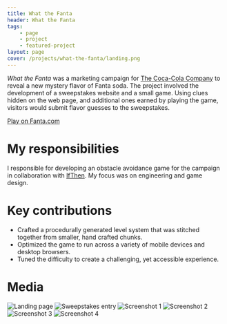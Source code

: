```yaml
---
title: What the Fanta
header: What the Fanta
tags: 
    - page
    - project
    - featured-project
layout: page
cover: /projects/what-the-fanta/landing.png
---
```


_What the Fanta_ was a marketing campaign for [The Coca-Cola Company](https://www.coca-colacompany.com/) to reveal a new mystery flavor of Fanta soda. The project involved the development of a sweepstakes website and a small game. Using clues hidden on the web page, and additional ones earned by playing the game, visitors would submit flavor guesses to the sweepstakes.

<!-- https://web.archive.org/web/20230828161407/https://halloween.fanta.com/ -->
[Play on Fanta.com](https://www.fanta.com)

# My responsibilities
I responsible for developing an obstacle avoidance game for the campaign in collaboration with [IfThen](https://www.ifthen.com/). My focus was on engineering and game design.

# Key contributions
* Crafted a procedurally generated level system that was stitched together from smaller, hand crafted chunks.
* Optimized the game to run across a variety of mobile devices and desktop browsers.
* Tuned the difficulty to create a challenging, yet accessible experience.

# Media
![Landing page](/projects/what-the-fanta/landing.png)
![Sweepstakes entry](/projects/what-the-fanta/sweeps.png)
![Screenshot 1](/projects/what-the-fanta/Screenshot1.png)
![Screenshot 2](/projects/what-the-fanta/Screenshot2.png)
![Screenshot 3](/projects/what-the-fanta/Screenshot3.png)
![Screenshot 4](/projects/what-the-fanta/Screenshot4.png)

<!-- FIXME: add video -->
<!-- https://youtu.be/iZ9NZZuzNJ0 -->